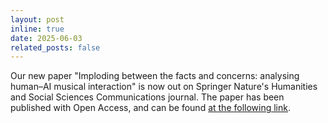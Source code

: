 ```yaml
---
layout: post
inline: true
date: 2025-06-03
related_posts: false
---
```


Our new paper "Imploding between the facts and concerns: analysing human–AI musical interaction" is now out on Springer Nature's Humanities and Social Sciences Communications journal. The paper has been published with Open Access, and can be found [at the following link](https://www.nature.com/articles/s41599-025-04533-4).<i class="fa-solid fa-water"></i>